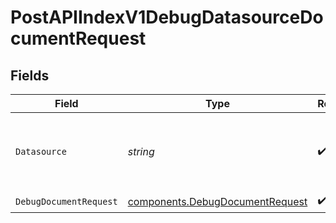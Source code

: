 # PostAPIIndexV1DebugDatasourceDocumentRequest


## Fields

| Field                                                                              | Type                                                                               | Required                                                                           | Description                                                                        |
| ---------------------------------------------------------------------------------- | ---------------------------------------------------------------------------------- | ---------------------------------------------------------------------------------- | ---------------------------------------------------------------------------------- |
| `Datasource`                                                                       | *string*                                                                           | :heavy_check_mark:                                                                 | The datasource to which the document belongs                                       |
| `DebugDocumentRequest`                                                             | [components.DebugDocumentRequest](../../models/components/debugdocumentrequest.md) | :heavy_check_mark:                                                                 | N/A                                                                                |